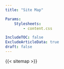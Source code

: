 ```yaml
---
title: "Site Map"

Params:
    Stylesheets:
        - content.css

IncludeTOC: false
ExcludeArticleData: true
draft: false
---
```


{{< sitemap >}}

